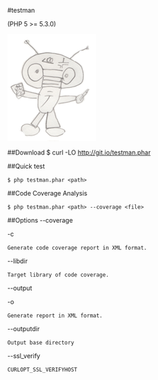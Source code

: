 #testman

(PHP 5 >= 5.3.0)

![my image](testman.png)

##Download
	$ curl -LO http://git.io/testman.phar

##Quick test

	$ php testman.phar <path>

##Code Coverage Analysis

	$ php testman.phar <path> --coverage <file>


##Options
\--coverage <file>

\-c

	Generate code coverage report in XML format.


\--libdir <directory>

	Target library of code coverage.


\--output <file>

\-o

	Generate report in XML format.


\--outputdir <directory>

	Output base directory	


\--ssl_verify <boolean>

	CURLOPT_SSL_VERIFYHOST


